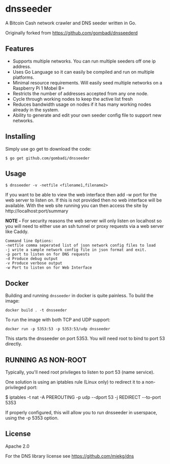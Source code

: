 # dnsseeder
A Bitcoin Cash network crawler and DNS seeder written in Go.

Originally forked from https://github.com/gombadi/dnsseederd

## Features

* Supports multiple networks. You can run multiple seeders off one ip address.
* Uses Go Language so it can easily be compiled and run on multiple platforms.
* Minimal resource requirements. Will easily seed multiple networks on a Raspberry Pi 1 Mobel B+
* Restricts the number of addresses accepted from any one node.
* Cycle through working nodes to keep the active list fresh
* Reduces bandwidth usage on nodes if it has many working nodes already in the system.
* Ability to generate and edit your own seeder config file to support new networks.

## Installing

Simply use go get to download the code:

    $ go get github.com/gombadi/dnsseeder

## Usage

    $ dnsseeder -v -netfile <filename1,filename2>

If you want to be able to view the web interface then add -w port for the web server to listen on. If this is not provided then no web interface will be available. With the web site running you can then access the site by http://localhost:port/summary

**NOTE -** For security reasons the web server will only listen on localhost so you will need to either use an ssh tunnel or proxy requests via a web server like Caddy.

```
Command line Options:
-netfile comma seperated list of json network config files to load
-j write a sample network config file in json format and exit.
-p port to listen on for DNS requests
-d Produce debug output
-v Produce verbose output
-w Port to listen on for Web Interface
```

## Docker

Building and running `dnsseeder` in docker is quite painless. To build the image:

```
docker build . -t dnsseeder
```

To run the image with both TCP and UDP support:

```
docker run -p 5353:53 -p 5353:53/udp dnsseeder
```

This starts the dnsseeder on port 5353. You will need root to bind to
port 53 directly.

## RUNNING AS NON-ROOT

Typically, you'll need root privileges to listen to port 53 (name service).

One solution is using an iptables rule (Linux only) to redirect it to
a non-privileged port:

$ iptables -t nat -A PREROUTING -p udp --dport 53 -j REDIRECT --to-port 5353

If properly configured, this will allow you to run dnsseeder in userspace, using
the -p 5353 option.

## License
Apache 2.0

For the DNS library license see https://github.com/miekg/dns


